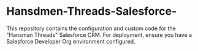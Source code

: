 # Hansdmen-Threads-Salesforce-
This repository contains the configuration and custom code for the "Hansman Threads" Salesforce CRM. For deployment, ensure you have a Salesforce Developer Org environment configured.
